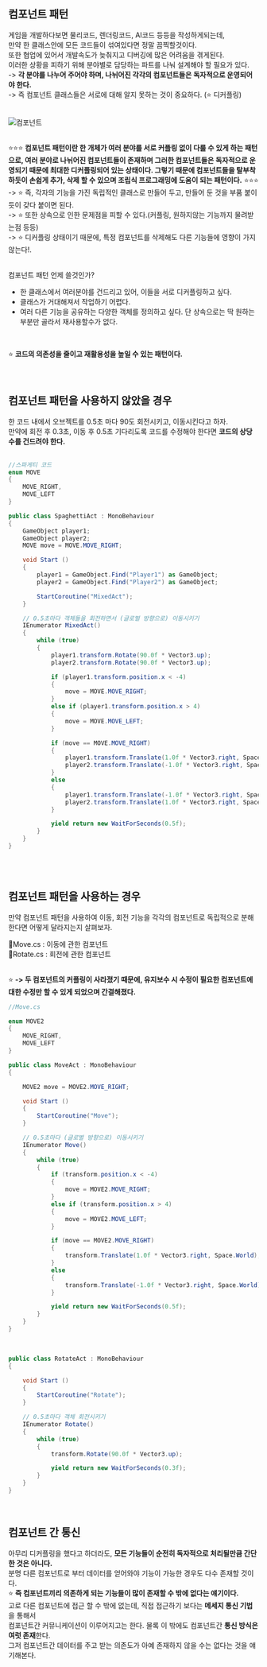 ## 컴포넌트 패턴
게임을 개발하다보면 물리코드, 렌더링코드, AI코드 등등을 작성하게되는데,<br>
만약 한 클래스안에 모든 코드들이 섞여있다면 정말 끔찍할것이다.<br>
또한 협업에 있어서 개발속도가 늦춰지고 디버깅에 많은 어려움을 겪게된다.<br>
이러한 상황을 피하기 위해 분야별로 담당하는 파트를 나눠 설계해야 할 필요가 있다.<br>
-> **각 분야를 나누어 주어야 하며, 나뉘어진 각각의 컴포넌트들은 독자적으로 운영되어야 한다.**<br>
-> 즉 컴포넌트 클래스들은 서로에 대해 알지 못하는 것이 중요하다. (⭐ 디커플링)<br>
<br>

![컴포넌트](https://user-images.githubusercontent.com/43705434/123418737-5c2b2500-d5f4-11eb-9e75-6887fb82bbd7.PNG)<br>
<br>

⭐⭐⭐ **컴포넌트 패턴이란 한 개체가 여러 분야를 서로 커플링 없이 다룰 수 있게 하는 패턴으로, 여러 분야로 나뉘어진 컴포넌트들이 존재하며
그러한 컴포넌트들은 독자적으로 운영되기 때문에 최대한 디커플링되어 있는 상태이다. 그렇기 때문에 컴포넌트들을 탈부착하듯이 손쉽게
추가, 삭제 할 수 있으며 조립식 프로그래밍에 도움이 되는 패턴이다.** ⭐⭐⭐<br>
-> ⭐ 즉, 각자의 기능을 가진 독립적인 클래스로 만들어 두고, 만들어 둔 것을 부품 붙이듯이 갖다 붙이면 된다.<br>
-> ⭐ 또한 상속으로 인한 문제점을 피할 수 있다.(커플링, 원하지않는 기능까지 물려받는점 등등)<br>
-> ⭐ 디커플링 상태이기 때문에, 특정 컴포넌트를 삭제해도 다른 기능들에 영향이 가지 않는다!.<br>
<br>

컴포넌트 패턴 언제 쓸것인가?<br>
* 한 클래스에서 여러분야를 건드리고 있어, 이들을 서로 디커플링하고 싶다.<br>
* 클래스가 거대해져서 작업하기 어렵다.<br>
* 여러 다른 기능을 공유하는 다양한 객체를 정의하고 싶다. 단 상속으로는 딱 원하는 부분만 골라서 재사용할수가 없다.<br>
<br>

⭐ **코드의 의존성을 줄이고 재활용성을 높일 수 있는 패턴이다.** <br>
<br>
<br>

## 컴포넌트 패턴을 사용하지 않았을 경우
한 코드 내에서 오브젝트를 0.5초 마다 90도 회전시키고, 이동시킨다고 하자.<br>
만약에 회전 후 0.3초, 이동 후 0.5초 기다리도록 코드를 수정해야 한다면 **코드의 상당수를 건드려야 한다.**<br>
<br>

```c#
//스파게티 코드
enum MOVE
{
    MOVE_RIGHT,
    MOVE_LEFT
}

public class SpaghettiAct : MonoBehaviour 
{
    GameObject player1;
    GameObject player2;
    MOVE move = MOVE.MOVE_RIGHT;

    void Start () 
    {
        player1 = GameObject.Find("Player1") as GameObject;
        player2 = GameObject.Find("Player2") as GameObject;

        StartCoroutine("MixedAct");
    }

    // 0.5초마다 객체들을 회전하면서 (글로벌 방향으로) 이동시키기
    IEnumerator MixedAct()
    {
        while (true)
        {
            player1.transform.Rotate(90.0f * Vector3.up);
            player2.transform.Rotate(90.0f * Vector3.up);

            if (player1.transform.position.x < -4)
            {
                move = MOVE.MOVE_RIGHT;
            }
            else if (player1.transform.position.x > 4)
            {
                move = MOVE.MOVE_LEFT;
            }

            if (move == MOVE.MOVE_RIGHT)
            {
                player1.transform.Translate(1.0f * Vector3.right, Space.World);
                player2.transform.Translate(-1.0f * Vector3.right, Space.World);
            }
            else
            {
                player1.transform.Translate(-1.0f * Vector3.right, Space.World);
                player2.transform.Translate(1.0f * Vector3.right, Space.World);
            }

            yield return new WaitForSeconds(0.5f);
        }
    }
}
```

<br>
<br>

## 컴포넌트 패턴을 사용하는 경우
만약 컴포넌트 패턴을 사용하여 이동, 회전 기능을 각각의 컴포넌트로 독립적으로 분해한다면 어떻게 달라지는지 살펴보자.
<br>

📜Move.cs : 이동에 관한 컴포넌트<br>
📜Rotate.cs : 회전에 관한 컴포넌트<br>
<br>

⭐ **-> 두 컴포넌트의 커플링이 사라졌기 때문에, 유지보수 시 수정이 필요한 컴포넌트에 대한 수정만 할 수 있게 되었으며 간결해졌다.** <br>

```c#
//Move.cs

enum MOVE2
{
    MOVE_RIGHT,
    MOVE_LEFT
}

public class MoveAct : MonoBehaviour 
{

    MOVE2 move = MOVE2.MOVE_RIGHT;

    void Start () 
    {
        StartCoroutine("Move");
    }

    // 0.5초마다 (글로벌 방향으로) 이동시키기
    IEnumerator Move()
    {
        while (true)
        {
            if (transform.position.x < -4)
            {
                move = MOVE2.MOVE_RIGHT;
            }
            else if (transform.position.x > 4)
            {
                move = MOVE2.MOVE_LEFT;
            }

            if (move == MOVE2.MOVE_RIGHT)
            {
                transform.Translate(1.0f * Vector3.right, Space.World);
            }
            else
            {
                transform.Translate(-1.0f * Vector3.right, Space.World);
            }

            yield return new WaitForSeconds(0.5f);
        }
    }
}
```

<br>

```c#
public class RotateAct : MonoBehaviour 
{

    void Start () 
    {
        StartCoroutine("Rotate");
    }

    // 0.5초마다 객체 회전시키기
    IEnumerator Rotate()
    {
        while (true)
        {
            transform.Rotate(90.0f * Vector3.up);

            yield return new WaitForSeconds(0.3f);
        }
    }
}
```

<br>

## 컴포넌트 간 통신
아무리 디커플링을 했다고 하더라도, **모든 기능들이 순전히 독자적으로 처리될만큼 간단한 것은 아니다.** <br>
분명 다른 컴포넌트로 부터 데이터를 얻어와야 기능이 가능한 경우도 다수 존재할 것이다. <br>
⭐ **즉 컴포넌트끼리 의존하게 되는 기능들이 많이 존재할 수 밖에 없다는 얘기이다.**<br>
고로 다른 컴포넌트에 접근 할 수 밖에 없는데, 직접 접근하기 보다는 **메세지 통신 기법**을 통해서<br>
컴포넌트간 커뮤니케이션이 이루어지고는 한다. 물록 이 밖에도 컴포넌트간 **통신 방식은 여럿 존재**한다.<br>
그저 컴포넌트간 데이터를 주고 받는 의존도가 아예 존재하지 않을 수는 없다는 것을 얘기해본다.<br>
<br>
